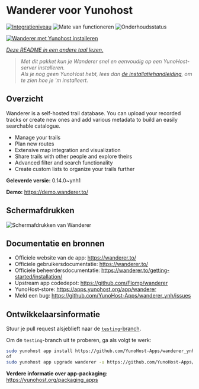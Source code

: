 <!--
NB: Deze README is automatisch gegenereerd door <https://github.com/YunoHost/apps/tree/master/tools/readme_generator>
Hij mag NIET handmatig aangepast worden.
-->

# Wanderer voor Yunohost

[![Integratieniveau](https://apps.yunohost.org/badge/integration/wanderer)](https://ci-apps.yunohost.org/ci/apps/wanderer/)
![Mate van functioneren](https://apps.yunohost.org/badge/state/wanderer)
![Onderhoudsstatus](https://apps.yunohost.org/badge/maintained/wanderer)

[![Wanderer met Yunohost installeren](https://install-app.yunohost.org/install-with-yunohost.svg)](https://install-app.yunohost.org/?app=wanderer)

*[Deze README in een andere taal lezen.](./ALL_README.md)*

> *Met dit pakket kun je Wanderer snel en eenvoudig op een YunoHost-server installeren.*  
> *Als je nog geen YunoHost hebt, lees dan [de installatiehandleiding](https://yunohost.org/install), om te zien hoe je 'm installeert.*

## Overzicht

Wanderer is a self-hosted trail database. You can upload your recorded tracks or create new ones and add various metadata to build an easily searchable catalogue.

- Manage your trails
- Plan new routes
- Extensive map integration and visualization
- Share trails with other people and explore theirs
- Advanced filter and search functionality
- Create custom lists to organize your trails further


**Geleverde versie:** 0.14.0~ynh1

**Demo:** <https://demo.wanderer.to/>

## Schermafdrukken

![Schermafdrukken van Wanderer](./doc/screenshots/wanderer.png)

## Documentatie en bronnen

- Officiele website van de app: <https://wanderer.to/>
- Officiele gebruikersdocumentatie: <https://wanderer.to/>
- Officiele beheerdersdocumentatie: <https://wanderer.to/getting-started/installation/>
- Upstream app codedepot: <https://github.com/Flomp/wanderer>
- YunoHost-store: <https://apps.yunohost.org/app/wanderer>
- Meld een bug: <https://github.com/YunoHost-Apps/wanderer_ynh/issues>

## Ontwikkelaarsinformatie

Stuur je pull request alsjeblieft naar de [`testing`-branch](https://github.com/YunoHost-Apps/wanderer_ynh/tree/testing).

Om de `testing`-branch uit te proberen, ga als volgt te werk:

```bash
sudo yunohost app install https://github.com/YunoHost-Apps/wanderer_ynh/tree/testing --debug
of
sudo yunohost app upgrade wanderer -u https://github.com/YunoHost-Apps/wanderer_ynh/tree/testing --debug
```

**Verdere informatie over app-packaging:** <https://yunohost.org/packaging_apps>
